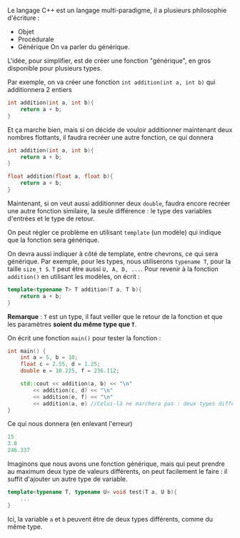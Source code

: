 Le langage C++ est un langage multi-paradigme, il a plusieurs philosophie d'écriture :
- Objet
- Procédurale
- Générique
On va parler du générique.

L'idée, pour simplifier, est de créer une fonction "générique", en gros disponible pour plusieurs types.

Par exemple, on va créer une fonction ``int addition(int a, int b)`` qui additionnera 2 entiers 
```cpp
int addition(int a, int b){
	return a + b;
}
```

Et ça marche bien, mais si on décide de vouloir additionner maintenant deux nombres flottants, il faudra recréer une autre fonction, ce qui donnera 
```cpp
int addition(int a, int b){
	return a + b;
}

float addition(float a, float b){
	return a + b; 
}
```

Maintenant, si on veut aussi additionner deux ``double``, faudra encore recréer une autre fonction similaire, la seule différence : le type des variables d'entrées et le type de retour.

On peut régler ce problème en utilisant ``template`` (un modèle) qui indique que la fonction sera générique.

On devra aussi indiquer à côté de template, entre chevrons, ce qui sera générique.
Par exemple, pour les types, nous utiliserons ``typename T``, pour la taille ``size_t S``.
``T`` peut être aussi ``U, A, D, ...``.
Pour revenir à la fonction ``addition()`` en utilisant les modèles, on écrit :
```cpp
template<typename T> T addition(T a, T b){
	return a + b;
}
```

**Remarque** : ``T`` est un type, il faut veiller que le retour de la fonction et que les paramètres **soient du même type que ``T``**.

On écrit une fonction ``main()`` pour tester la fonction :
```cpp
int main() {
	int a = 5, b = 10;
	float c = 2.55, d = 1.25;
	double e = 10.225, f = 236.112;

	std::cout << addition(a, b) << "\n"
		<< addition(c, d) << "\n"
		<< addition(e, f) << "\n"
		<< addition(a, e) //Celui-là ne marchera pas : deux types différents
}
```

Ce qui nous donnera (en enlevant l'erreur)
```cpp
15
3.8
246.337
```

Imaginons que nous avons une fonction générique, mais qui peut prendre au maximum deux  type de valeurs différents, on peut facilement le faire : il suffit d'ajouter un autre type de variable.
```cpp
template<typename T, typename U> void test(T a, U b){
	...
}
```
Ici, la variable ``a`` et ``b`` peuvent être de deux types différents, comme du même type.


